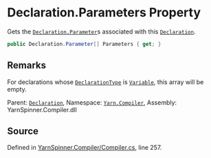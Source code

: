 # Declaration.Parameters Property

Gets the [`Declaration.Parameter`](/api/csharp/yarn.compiler/declaration.parameter.md)s associated with this [`Declaration`](/api/csharp/yarn.compiler/declaration.md).


```csharp
public Declaration.Parameter[] Parameters { get; }
```
## Remarks

For declarations whose [`DeclarationType`](/api/csharp/yarn.compiler/declaration.declarationtype.md) is [`Variable`](/api/csharp/yarn.compiler/declaration.type.variable.md), this array will be empty.




<div class="class-metadata">

Parent: [`Declaration`](/api/csharp/yarn.compiler/declaration.md), Namespace: [`Yarn.Compiler`](/api/csharp/yarn.compiler/README.md), Assembly: YarnSpinner.Compiler.dll
</div>

## Source
Defined in [YarnSpinner.Compiler/Compiler.cs](https://github.com/YarnSpinnerTool/YarnSpinner//blob/develop/YarnSpinner.Compiler/Compiler.cs#L257), line 257.

